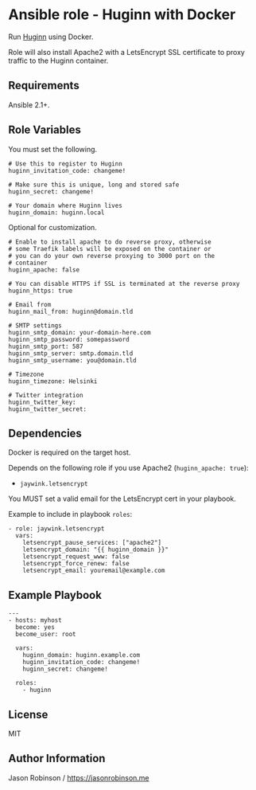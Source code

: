 Ansible role - Huginn with Docker
================================

Run [Huginn](https://github.com/huginn/huginn) using Docker.

Role will also install Apache2 with a LetsEncrypt SSL certificate to proxy traffic to the Huginn container.

Requirements
------------

Ansible 2.1+.

Role Variables
--------------

You must set the following.

    # Use this to register to Huginn
    huginn_invitation_code: changeme!

    # Make sure this is unique, long and stored safe
    huginn_secret: changeme!

    # Your domain where Huginn lives
    huginn_domain: huginn.local

Optional for customization.

    # Enable to install apache to do reverse proxy, otherwise
    # some Traefik labels will be exposed on the container or
    # you can do your own reverse proxying to 3000 port on the
    # container
    huginn_apache: false

    # You can disable HTTPS if SSL is terminated at the reverse proxy
    huginn_https: true

    # Email from
    huginn_mail_from: huginn@domain.tld

    # SMTP settings
    huginn_smtp_domain: your-domain-here.com
    huginn_smtp_password: somepassword
    huginn_smtp_port: 587
    huginn_smtp_server: smtp.domain.tld
    huginn_smtp_username: you@domain.tld

    # Timezone
    huginn_timezone: Helsinki

    # Twitter integration
    huginn_twitter_key:
    huginn_twitter_secret:

Dependencies
------------

Docker is required on the target host.

Depends on the following role if you use Apache2 (`huginn_apache: true`):

* `jaywink.letsencrypt`

You MUST set a valid email for the LetsEncrypt cert in your playbook.

Example to include in playbook `roles`:

    - role: jaywink.letsencrypt
      vars:
        letsencrypt_pause_services: ["apache2"]
        letsencrypt_domain: "{{ huginn_domain }}"
        letsencrypt_request_www: false
        letsencrypt_force_renew: false
        letsencrypt_email: youremail@example.com

Example Playbook
----------------

    ---
    - hosts: myhost
      become: yes
      become_user: root

      vars:
        huginn_domain: huginn.example.com
        huginn_invitation_code: changeme!
        huginn_secret: changeme!

      roles:
        - huginn

License
-------

MIT

Author Information
------------------

Jason Robinson / https://jasonrobinson.me
